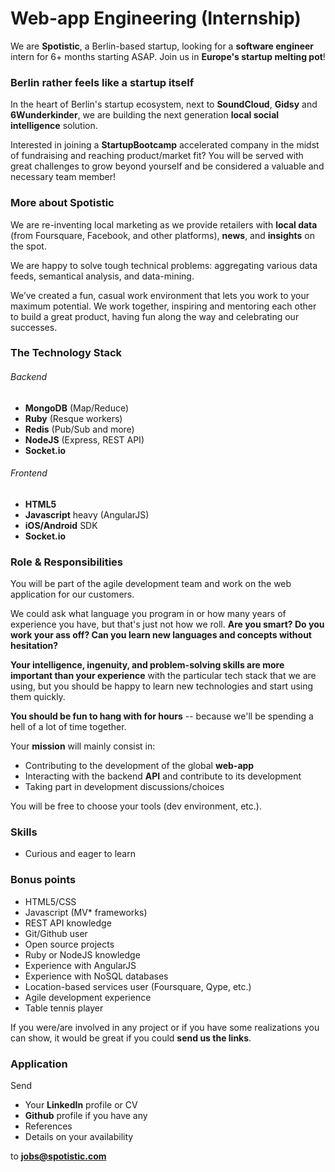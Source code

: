 Web-app Engineering (Internship)
====

We are **Spotistic**, a Berlin-based startup, looking for a **software engineer** intern for 6+ months starting ASAP. Join us in **Europe's startup melting pot**!


### Berlin rather feels like a startup itself

In the heart of Berlin's startup ecosystem, next to **SoundCloud**, **Gidsy** and **6Wunderkinder**, we are building the next generation **local social intelligence** solution.

Interested in joining a **StartupBootcamp** accelerated company in the midst of fundraising and reaching product/market fit? You will be served with great challenges to grow beyond yourself and be considered a valuable and necessary team member!


### More about Spotistic

We are re-inventing local marketing as we provide retailers with **local data** (from Foursquare, Facebook, and other platforms), **news**, and **insights** on the spot.

We are happy to solve tough technical problems: aggregating various data feeds, semantical analysis, and data-mining.

We’ve created a fun, casual work environment that lets you work to your maximum potential. We work together, inspiring and mentoring each other to build a great product, having fun along the way and celebrating our successes.


### The Technology Stack

###### Backend

* **MongoDB** (Map/Reduce)
* **Ruby** (Resque workers)
* **Redis** (Pub/Sub and more)
* **NodeJS** (Express, REST API)
* **Socket.io**

###### Frontend

* **HTML5**
* **Javascript** heavy (AngularJS)
* **iOS/Android** SDK
* **Socket.io**


### Role & Responsibilities

You will be part of the agile development team and work on the web application for our customers.

We could ask what language you program in or how many years of experience you have, but that's just not how we roll. **Are you smart? Do you work your ass off? Can you learn new languages and concepts without hesitation?**

**Your intelligence, ingenuity, and problem-solving skills are more important than your experience** with the particular tech stack that we are using, but you should be happy to learn new technologies and start using them quickly.

**You should be fun to hang with for hours** -- because we'll be spending a hell of a lot of time together.

Your **mission** will mainly consist in:

* Contributing to the development of the global **web-app**
* Interacting with the backend **API** and contribute to its development
* Taking part in development discussions/choices

You will be free to choose your tools (dev environment, etc.).


### Skills

* Curious and eager to learn

### Bonus points

* HTML5/CSS
* Javascript (MV* frameworks)
* REST API knowledge
* Git/Github user
* Open source projects
* Ruby or NodeJS knowledge
* Experience with AngularJS
* Experience with NoSQL databases
* Location-based services user (Foursquare, Qype, etc.)
* Agile development experience
* Table tennis player

If you were/are involved in any project or if you have some realizations you can show, it would be great if you could **send us the links**.


### Application

Send

- Your **LinkedIn** profile or CV
- **Github** profile if you have any
- References
- Details on your availability

to **jobs@spotistic.com**


